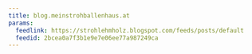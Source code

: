 ```yaml
---
title: blog.meinstrohballenhaus.at
params:
  feedlink: https://strohlehmholz.blogspot.com/feeds/posts/default
  feedid: 2bcea0a7f3b1e9e7e06ee77a987249ca
---
```

